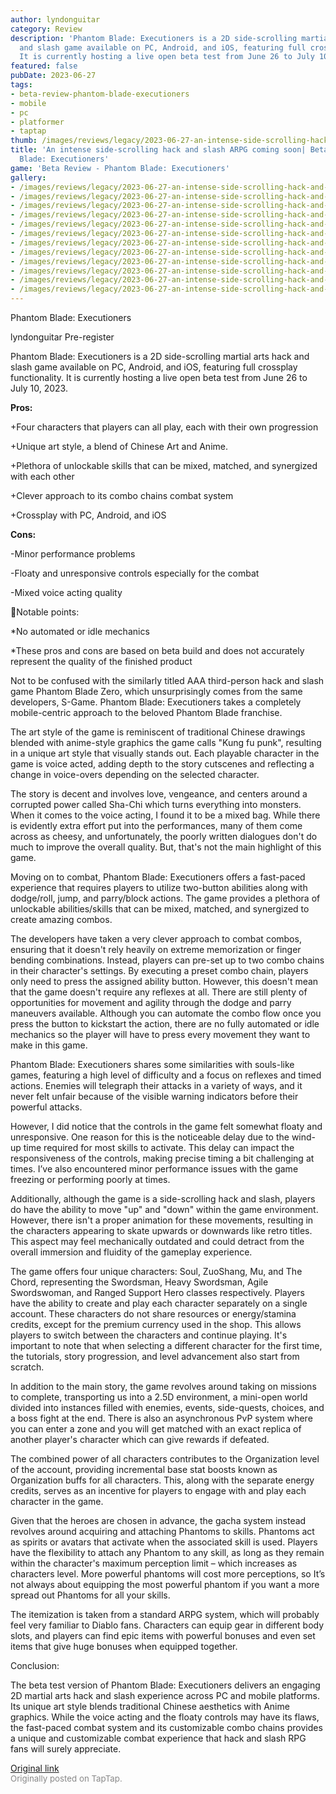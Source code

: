 ```yaml
---
author: lyndonguitar
category: Review
description: 'Phantom Blade: Executioners is a 2D side-scrolling martial arts hack
  and slash game available on PC, Android, and iOS, featuring full crossplay functionality.
  It is currently hosting a live open beta test from June 26 to July 10, 2023.'
featured: false
pubDate: 2023-06-27
tags:
- beta-review-phantom-blade-executioners
- mobile
- pc
- platformer
- taptap
thumb: /images/reviews/legacy/2023-06-27-an-intense-side-scrolling-hack-and-slash-arpg-coming-soon-beta-review---phantom-blade-exe-0.avif
title: 'An intense side-scrolling hack and slash ARPG coming soon| Beta Review - Phantom
  Blade: Executioners'
game: 'Beta Review - Phantom Blade: Executioners'
gallery:
- /images/reviews/legacy/2023-06-27-an-intense-side-scrolling-hack-and-slash-arpg-coming-soon-beta-review---phantom-blade-exe-0.avif
- /images/reviews/legacy/2023-06-27-an-intense-side-scrolling-hack-and-slash-arpg-coming-soon-beta-review---phantom-blade-exe-1.avif
- /images/reviews/legacy/2023-06-27-an-intense-side-scrolling-hack-and-slash-arpg-coming-soon-beta-review---phantom-blade-exe-2.avif
- /images/reviews/legacy/2023-06-27-an-intense-side-scrolling-hack-and-slash-arpg-coming-soon-beta-review---phantom-blade-exe-3.avif
- /images/reviews/legacy/2023-06-27-an-intense-side-scrolling-hack-and-slash-arpg-coming-soon-beta-review---phantom-blade-exe-4.avif
- /images/reviews/legacy/2023-06-27-an-intense-side-scrolling-hack-and-slash-arpg-coming-soon-beta-review---phantom-blade-exe-5.avif
- /images/reviews/legacy/2023-06-27-an-intense-side-scrolling-hack-and-slash-arpg-coming-soon-beta-review---phantom-blade-exe-6.avif
- /images/reviews/legacy/2023-06-27-an-intense-side-scrolling-hack-and-slash-arpg-coming-soon-beta-review---phantom-blade-exe-7.avif
- /images/reviews/legacy/2023-06-27-an-intense-side-scrolling-hack-and-slash-arpg-coming-soon-beta-review---phantom-blade-exe-8.avif
- /images/reviews/legacy/2023-06-27-an-intense-side-scrolling-hack-and-slash-arpg-coming-soon-beta-review---phantom-blade-exe-9.avif
- /images/reviews/legacy/2023-06-27-an-intense-side-scrolling-hack-and-slash-arpg-coming-soon-beta-review---phantom-blade-exe-10.avif
- /images/reviews/legacy/2023-06-27-an-intense-side-scrolling-hack-and-slash-arpg-coming-soon-beta-review---phantom-blade-exe-11.avif
---
```

Phantom Blade: Executioners

lyndonguitar
Pre-register

Phantom Blade: Executioners is a 2D side-scrolling martial arts hack and slash game available on PC, Android, and iOS, featuring full crossplay functionality. It is currently hosting a live open beta test from June 26 to July 10, 2023.


**Pros:**


+Four characters that players can all play, each with their own progression

+Unique art style, a blend of Chinese Art and Anime.

+Plethora of unlockable skills that can be mixed, matched, and synergized with each other

+Clever approach to its combo chains combat system

+Crossplay with PC, Android, and iOS


**Cons:**


-Minor performance problems

-Floaty and unresponsive controls especially for the combat

-Mixed voice acting quality

📝Notable points:

*No automated or idle mechanics

*These pros and cons are based on beta build and does not accurately represent the quality of the finished product

Not to be confused with the similarly titled AAA third-person hack and slash game Phantom Blade Zero, which unsurprisingly comes from the same developers, S-Game. Phantom Blade: Executioners takes a completely mobile-centric approach to the beloved Phantom Blade franchise.

The art style of the game is reminiscent of traditional Chinese drawings blended with anime-style graphics the game calls "Kung fu punk", resulting in a unique art style that visually stands out. Each playable character in the game is voice acted, adding depth to the story cutscenes and reflecting a change in voice-overs depending on the selected character.

The story is decent and involves love, vengeance, and centers around a corrupted power called Sha-Chi which turns everything into monsters. When it comes to the voice acting, I found it to be a mixed bag. While there is evidently extra effort put into the performances, many of them come across as cheesy, and unfortunately, the poorly written dialogues don't do much to improve the overall quality. But, that's not the main highlight of this game.

Moving on to combat, Phantom Blade: Executioners offers a fast-paced  experience that requires players to utilize two-button abilities along with dodge/roll, jump, and parry/block actions. The game provides a plethora of unlockable abilities/skills that can be mixed, matched, and synergized to create amazing combos.

The developers have taken a very clever approach to combat combos, ensuring that it doesn't rely heavily on extreme memorization or finger bending combinations. Instead, players can pre-set up to two combo chains in their character's settings. By executing a preset combo chain, players only need to press the assigned ability button. However, this doesn't mean that the game doesn't require any reflexes at all. There are still plenty of opportunities for movement and agility through the dodge and parry maneuvers available. Although you can automate the combo flow once you press the button to kickstart the action, there are no fully automated or idle mechanics so the player will have to press every movement they want to make in this game.

Phantom Blade: Executioners shares some similarities with souls-like games, featuring a high level of difficulty and a focus on reflexes and timed actions. Enemies will telegraph their attacks in a variety of ways, and it never felt unfair because of the visible warning indicators before their powerful attacks.

However, I did notice that the controls in the game felt somewhat floaty and unresponsive. One reason for this is the noticeable delay due to the wind-up time required for most skills to activate. This delay can impact the responsiveness of the controls, making precise timing a bit challenging at times. I’ve also encountered minor performance issues with the game freezing or performing poorly at times.

Additionally, although the game is a side-scrolling hack and slash, players do have the ability to move "up" and "down" within the game environment. However, there isn't a proper animation for these movements, resulting in the characters appearing to skate upwards or downwards like retro titles. This aspect may feel mechanically outdated and could detract from the overall immersion and fluidity of the gameplay experience.

The game offers four unique characters: Soul, ZuoShang, Mu, and The Chord, representing the Swordsman, Heavy Swordsman, Agile Swordswoman, and Ranged Support Hero classes respectively. Players have the ability to create and play each character separately on a single account. These characters do not share resources or energy/stamina credits, except for the premium currency used in the shop. This allows players to switch between the characters and continue playing. It's important to note that when selecting a different character for the first time, the tutorials, story progression, and level advancement also start from scratch.

In addition to the main story, the game revolves around taking on missions to complete, transporting us into a 2.5D environment, a mini-open world divided into instances filled with enemies, events, side-quests, choices, and a boss fight at the end. There is also an asynchronous PvP system where you can enter a zone and you will get matched with an exact replica of another player's character which can give rewards if defeated.

The combined power of all characters contributes to the Organization level of the account, providing incremental base stat boosts known as Organization buffs for all characters. This, along with the separate energy credits, serves as an incentive for players to engage with and play each character in the game.

Given that the heroes are chosen in advance, the gacha system instead revolves around acquiring and attaching Phantoms to skills. Phantoms act as spirits or avatars that activate when the associated skill is used. Players have the flexibility to attach any Phantom to any skill, as long as they remain within the character's maximum perception limit – which increases as characters level. More powerful phantoms will cost more perceptions, so It’s not always about equipping the most powerful phantom if you want a more spread out Phantoms for all your skills.

The itemization is taken from a standard ARPG system, which will probably feel very familiar to Diablo fans. Characters can equip gear in different body slots, and players can find epic items with powerful bonuses and even set items that give huge bonuses when equipped together.

Conclusion:

The beta test version of Phantom Blade: Executioners delivers an engaging 2D martial arts hack and slash experience across PC and mobile platforms. Its unique art style blends traditional Chinese aesthetics with Anime graphics. While the voice acting and the floaty controls may have its flaws, the fast-paced combat system and its customizable combo chains provides a unique and customizable combat experience that hack and slash RPG fans will surely appreciate.

[Original link](https://www.taptap.io/post/5913819)<br><span style="font-size: 0.95em; color: #888;">Originally posted on TapTap.</span>